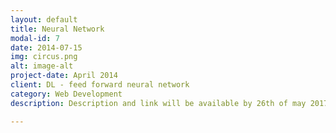 ```yaml
---
layout: default
title: Neural Network
modal-id: 7
date: 2014-07-15
img: circus.png
alt: image-alt
project-date: April 2014
client: DL - feed forward neural network
category: Web Development
description: Description and link will be available by 26th of may 2017

---
```

